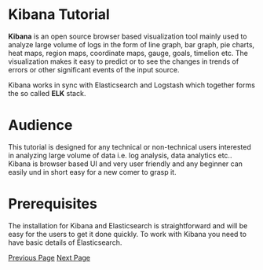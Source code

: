 # Kibana Tutorial
**Kibana** is an open source browser based visualization tool mainly used to analyze large volume of logs in the form of line graph, bar graph, pie charts, heat maps, region maps, coordinate maps, gauge, goals, timelion etc. The visualization makes it easy to predict or to see the changes in trends of errors or other significant events of the input source.

Kibana works in sync with Elasticsearch and Logstash which together forms the so called **ELK** stack.

# Audience
This tutorial is designed for any technical or non-technical users interested in analyzing large volume of data i.e. log analysis, data analytics etc.. Kibana is browser based UI and very user friendly and any beginner can easily und in short easy for a new comer to grasp it.

# Prerequisites
The installation for Kibana and Elasticsearch is straightforward and will be easy for the users to get it done quickly. To work with Kibana you need to have basic details of Elasticsearch.


[Previous Page](../kibana/index.md) [Next Page](../kibana/kibana_overview.md) 
